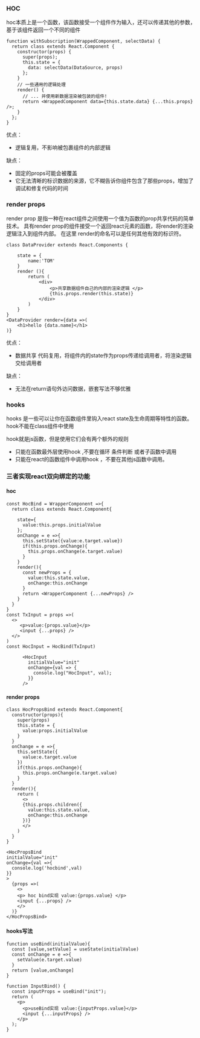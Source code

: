 ### HOC

hoc本质上是一个函数，该函数接受一个组件作为输入，还可以传递其他的参数，基于该组件返回一个不同的组件
```
function withSubscription(WrappedComponent, selectData) {
  return class extends React.Component {
    constructor(props) {
      super(props);
      this.state = {
        data: selectData(DataSource, props)
      };
    }
    // 一些通用的逻辑处理
    render() {
      // ... 并使用新数据渲染被包装的组件!
      return <WrappedComponent data={this.state.data} {...this.props} />;
    }
  };
}
```
优点：
* 逻辑复用，不影响被包裹组件的内部逻辑

缺点：
* 固定的props可能会被覆盖
* 它无法清晰的标识数据的来源，它不糊告诉你组件包含了那些props，增加了调试和修复代码的时间

### render props

render prop 是指一种在react组件之间使用一个值为函数的prop共享代码的简单技术。
具有render  prop的组件接受一个返回react元素的函数，将render的渲染逻辑注入到组件内部。
在这里 render的命名可以是任何其他有效的标识符。
```
class DataProvider extends React.Components {

    state = {
        name:'TOM'
    }
    render (){
        return (
            <div>
                <p>共享数据组件自己的内部的渲染逻辑 </p>
                {this.props.render(this.state)}
            </div>
        )
    }
}
<DataProvider render={data =>(
    <h1>hello {data.name}</h1>
)}
```
优点：
* 数据共享 代码复用，将组件内的state作为props传递给调用者，将渲染逻辑交给调用者

缺点：
* 无法在return语句外访问数据，嵌套写法不够优雅

### hooks

hooks 是一些可以让你在函数组件里钩入react state及生命周期等特性的函数。hook不能在class组件中使用


hook就是js函数，但是使用它们会有两个额外的规则
* 只能在函数最外层使用hook ,不要在循环 条件判断 或者子函数中调用
* 只能在react的函数组件中调用hook ，不要在其他js函数中调用。


### 三者实现react双向绑定的功能


#### hoc

``` 
const HocBind = WrapperComponent =>{
  return class extends React.Component{

    state={
      value:this.props.initialValue
    };
    onChange = e =>{
      this.setState({value:e.target.value})
      if(this.props.onChange){
        this.props.onChange(e.target.value)
      }
    }
    render(){
      const newProps = {
        value:this.state.value,
        onChange:this.onChange
      }
      return <WrapperComponent {...newProps} />
    }
  }
}
const TxInput = props =>(
  <>
     <p>value:{props.value}</p>
     <input {...props} />
  </>
)
const HocInput = HocBind(TxInput)

      <HocInput
        initialValue="init"
        onChange={val => {
          console.log("HocInput", val);
        }}
      />

```

#### render props


```
class HocPropsBind extends React.Component{
  constructor(props){
    super(props)
    this.state = {
      value:props.initialValue
    }
  }
  onChange = e =>{
    this.setState({
      value:e.target.value
    })
    if(this.props.onChange){
      this.props.onChange(e.target.value)
    }
  }
  render(){
    return (
      <>
      {this.props.children({
        value:this.state.value,
        onChange:this.onChange
      })}
      </>
    )
  }
}

<HocPropsBind
initialValue="init"
onChange={val =>{
  console.log('hocbind',val)
}}
>
  {props =>(
    <>
    <p> hoc bind实现 value:{props.value} </p>
    <input {...props} />
    </>
  )}
</HocPropsBind>
```


#### hooks写法

```
function useBind(initialValue){
  const [value,setValue] = useState(initialValue)
  const onChange = e =>{
    setValue(e.target.value)
  }
  return [value,onChange]
}

function InputBind() {
  const inputProps = useBind("init");
  return (
    <p>
      <p>useBind实现 value:{inputProps.value}</p>
      <input {...inputProps} />
    </p>
  );
}

```